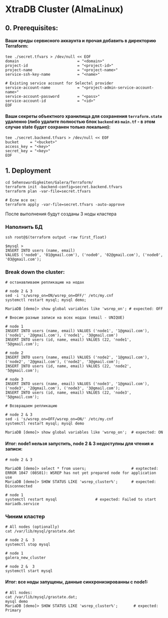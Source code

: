 # XtraDB Cluster (AlmaLinux)

## 0. Prerequisites:
#### Ваши креды сервисного аккаунта и прочая добавить в директорию Terraform:
```commandline
tee ./secret.tfvars > /dev/null << EOF
domain                          = "<domain>"
project-id                      = "<project-id>"
project-name                    = "<project-name>"
service-ssh-key-name            = "<name>"

# Existing service account for Selectel provider
service-account-name            = "<project-admin-service-account-name>"
service-account-password        = "<pass>"
service-account-id              = "<id>"
EOF
```
#### Ваши секреты объектного хранилища для сохранения ```terraform.state``` удаленно (либо удалите полностью блок ```backend``` из ```main.tf``` - в этом случае state будет сохранен только локально):
```commandline
tee ./secret.backend.tfvars > /dev/null << EOF
bucket     = "<bucket>"
access_key = "<key>"
secret_key = "<key>"
EOF
```

## 1. Deployment

```commandline
cd Sehenswurdigkeiten/Galera/Terraform/
terraform init -backend-config=secret.backend.tfvars
terraform plan -var-file=secret.tfvars

# Если все ок:
terraform apply -var-file=secret.tfvars -auto-approve
```
После выполнения будут созданы 3 ноды кластера

### Наполнить БД
```
ssh root@$(terraform output -raw first_float)

$mysql >
INSERT INTO users (name, email) 
VALUES ('node0', '01@gmail.com'), ('node0', '02@gmail.com'), ('node0', '03@gmail.com');
```
### Break down the cluster:
```
# останавливаем репликацию на нодах

# node 2 & 3
sed -i 's/wsrep_on=ON/wsrep_on=OFF/' /etc/my.cnf
systemctl restart mysql; mysql demo;

MariaDB [demo]> show global variables like 'wsrep_on'; # expected: OFF
```
```
# Вносим разные записи на всех нодах (email - UNIQUE)

# node 1
INSERT INTO users (name, email) VALUES ('node1', '1@gmail.com'), ('node1', '2@gmail.com'), ('node1', '3@gmail.com')
INSERT INTO users (id, name, email) VALUES (22, 'node1', '5@gmail.com');

# node 2
INSERT INTO users (name, email) VALUES ('node2', '1@gmail.com'), ('node2', '2@gmail.com'), ('node2', '3@gmail.com');
INSERT INTO users (id, name, email) VALUES (22, 'node2', '5@gmail.com');

# node 3
INSERT INTO users (name, email) VALUES ('node3', '1@gmail.com'), ('node3', '2@gmail.com'), ('node3', '3@gmail.com');
INSERT INTO users (id, name, email) VALUES (22, 'node3', '5@gmail.com');
```
```
# Возвращаем репликацию

# node 2 & 3
sed -i 's/wsrep_on=OFF/wsrep_on=ON/' /etc/my.cnf
systemctl restart mysql; mysql demo

MariaDB [demo]> show global variables like 'wsrep_on';  # expected: ON
```
#### Итог: node1 нельзя запустить, node 2 & 3 недоступны для чтения и записи:
```
# node 2 & 3

MariaDB [demo]> select * from users;                    # exptected: ERROR 1047 (08S01): WSREP has not yet prepared node for application use
MariaDB [demo]> SHOW STATUS LIKE 'wsrep_cluster%';      # expected: Disconnected

# node 1
systemctl restart mysql                 # expected: Failed to start mariadb.service
```

### Чиним кластер
```
# All nodes (optionally)
cat /var/lib/mysql/grastate.dat

# node 2 &  3
systemctl stop mysql

# node 1
galera_new_cluster

# node 2 &  3
systemctl start mysql
```
#### Итог: все ноды запущены, данные синхронизированны с node1:
```
# All nodes:
cat /var/lib/mysql/grastate.dat;
mysql demo
MariaDB [demo]> SHOW STATUS LIKE 'wsrep_cluster%';       # expected: Primary
```